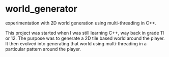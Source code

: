 # world_generator
experimentation with 2D world generation using multi-threading in C++.

This project was started when I was still learning C++, way back in grade 11 or 12. The purpose was to generate a 2D tile based world around the player.
It then evolved into generating that world using multi-threading in a particular pattern around the player.
